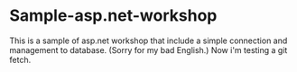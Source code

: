 # Sample-asp.net-workshop
This is a sample of asp.net workshop that include a simple connection and management to database. (Sorry for my bad English.)
Now i'm testing a git fetch.
